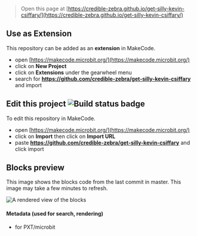 
> Open this page at [https://credible-zebra.github.io/get-silly-kevin-csiffary/](https://credible-zebra.github.io/get-silly-kevin-csiffary/)

## Use as Extension

This repository can be added as an **extension** in MakeCode.

* open [https://makecode.microbit.org/](https://makecode.microbit.org/)
* click on **New Project**
* click on **Extensions** under the gearwheel menu
* search for **https://github.com/credible-zebra/get-silly-kevin-csiffary** and import

## Edit this project ![Build status badge](https://github.com/credible-zebra/get-silly-kevin-csiffary/workflows/MakeCode/badge.svg)

To edit this repository in MakeCode.

* open [https://makecode.microbit.org/](https://makecode.microbit.org/)
* click on **Import** then click on **Import URL**
* paste **https://github.com/credible-zebra/get-silly-kevin-csiffary** and click import

## Blocks preview

This image shows the blocks code from the last commit in master.
This image may take a few minutes to refresh.

![A rendered view of the blocks](https://github.com/credible-zebra/get-silly-kevin-csiffary/raw/master/.github/makecode/blocks.png)

#### Metadata (used for search, rendering)

* for PXT/microbit
<script src="https://makecode.com/gh-pages-embed.js"></script><script>makeCodeRender("{{ site.makecode.home_url }}", "{{ site.github.owner_name }}/{{ site.github.repository_name }}");</script>
